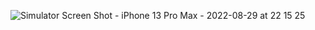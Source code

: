 ![Simulator Screen Shot - iPhone 13 Pro Max - 2022-08-29 at 22 15 25](https://user-images.githubusercontent.com/102939304/187260729-e37243cf-eb07-4db2-b65a-ed64dfe1ea27.png)

